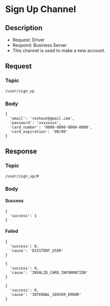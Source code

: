 # Sign Up Channel

## Description

- Request: Driver
- Respond: Business Server
- This channel is used to make a new account.

## Request

### Topic

```
/user/sign_up
```

### Body
```
{
  'email': 'reshout@gmail.com',
  'password': 'xxxxxxxx',
  'card_number': '0000-0000-0000-0000',
  'card_expiration': '00/00' 
}
```

## Response

### Topic

```
/user/sign_up/#
```

### Body

#### Success

```
{
  'success': 1
}
```
#### Failed

```
{
  'success': 0,
  'cause': 'EXISTENT_USER'
}
```

```
{
  'success': 0,
  'cause': 'INVALID_CARD_INFORMATION'
}
```

```
{
  'success': 0,
  'cause': 'INTERNAL_SERVER_ERROR'
}
```
